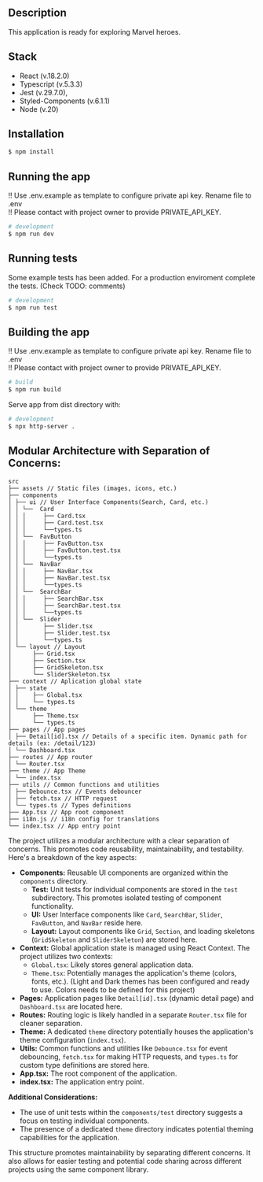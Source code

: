 ## Description

This application is ready for exploring Marvel heroes.

## Stack

<ul>
<li>React (v.18.2.0)</li>
<li>Typescript (v.5.3.3)</li>
<li>Jest (v.29.7.0), </li>
<li>Styled-Components (v.6.1.1)</li>
<li>Node (v.20)</li>
</ul>

## Installation

```bash
$ npm install
```

## Running the app

!! Use .env.example as template to configure private api key. Rename file to .env<br>
!! Please contact with project owner to provide PRIVATE_API_KEY.

```bash
# development
$ npm run dev
```

## Running tests

Some example tests has been added. For a production enviroment complete the tests. (Check TODO: comments)

```bash
# development
$ npm run test
```

## Building the app

!! Use .env.example as template to configure private api key. Rename file to .env<br>
!! Please contact with project owner to provide PRIVATE_API_KEY.

```bash
# build
$ npm run build
```

Serve app from dist directory with:

```bash
# development
$ npx http-server .
```
## Modular Architecture with Separation of Concerns:

```
src
├── assets // Static files (images, icons, etc.)
├── components
│ ├── ui // User Interface Components(Search, Card, etc.)
│ │ └──  Card
│ │ │     ├── Card.tsx
│ │ │     ├── Card.test.tsx
│ │ │     └──types.ts
│ │ └──  FavButton
│ │ │     ├── FavButton.tsx
│ │ │     ├── FavButton.test.tsx
│ │ │     └──types.ts
│ │ └──  NavBar
│ │ │     ├── NavBar.tsx
│ │ │     ├── NavBar.test.tsx
│ │ │     └──types.ts
│ │ └──  SearchBar
│ │ │     ├── SearchBar.tsx
│ │ │     ├── SearchBar.test.tsx
│ │ │     └──types.ts
│ │ └──  Slider
│ │       ├── Slider.tsx
│ │       ├── Slider.test.tsx
│ │       └──types.ts
│ └── layout // Layout
│      ├── Grid.tsx
│      ├── Section.tsx
│      ├── GridSkeleton.tsx
│      └── SliderSkeleton.tsx
├── context // Aplication global state
│ ├── state
│ │    ├── Global.tsx
│ │    └── types.ts
│ └── theme
│      ├── Theme.tsx
│      └── types.ts
├── pages // App pages
│ ├── Detail[id].tsx // Details of a specific item. Dynamic path for details (ex: /detail/123)
│ └── Dashboard.tsx
├── routes // App router
│ └── Router.tsx
├── theme // App Theme
│ └── index.tsx
├── utils // Common functions and utilities
│ ├── Debounce.tsx // Events debouncer
│ ├── fetch.tsx // HTTP request
│ └── types.ts // Types definitions
├── App.tsx // App root component
├── i18n.js // i18n config for translations
└── index.tsx // App entry point
```


The project utilizes a modular architecture with a clear separation of concerns. This promotes code reusability, maintainability, and testability. Here's a breakdown of the key aspects:

- **Components:** Reusable UI components are organized within the `components` directory.
  - **Test:** Unit tests for individual components are stored in the `test` subdirectory. This promotes isolated testing of component functionality.
  - **UI:** User Interface components like `Card`, `SearchBar`, `Slider`, `FavButton`, and `NavBar` reside here.
  - **Layout:** Layout components like `Grid`, `Section`, and loading skeletons (`GridSkeleton` and `SliderSkeleton`) are stored here.
- **Context:** Global application state is managed using React Context. The project utilizes two contexts:
  - `Global.tsx`: Likely stores general application data.
  - `Theme.tsx`: Potentially manages the application's theme (colors, fonts, etc.). (Light and Dark themes has been configured and ready to use. Colors needs to be defined for this project)
- **Pages:** Application pages like `Detail[id].tsx` (dynamic detail page) and `Dashboard.tsx` are located here.
- **Routes:** Routing logic is likely handled in a separate `Router.tsx` file for cleaner separation.
- **Theme:** A dedicated `theme` directory potentially houses the application's theme configuration (`index.tsx`).
- **Utils:** Common functions and utilities like `Debounce.tsx` for event debouncing, `fetch.tsx` for making HTTP requests, and `types.ts` for custom type definitions are stored here.
- **App.tsx:** The root component of the application.
- **index.tsx:** The application entry point.

**Additional Considerations:**

- The use of unit tests within the `components/test` directory suggests a focus on testing individual components.
- The presence of a dedicated `theme` directory indicates potential theming capabilities for the application.

This structure promotes maintainability by separating different concerns. It also allows for easier testing and potential code sharing across different projects using the same component library.
